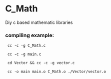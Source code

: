 # C_Math
Diy c based mathematic libraries

### compiling example:  
     cc -c -g C_Math.c  
  
     cc -c -g main.c  
  
     cd Vector && cc -c -g vector.c  
  
     cc -o main main.o C_Math.o ./Vector/vector.o
